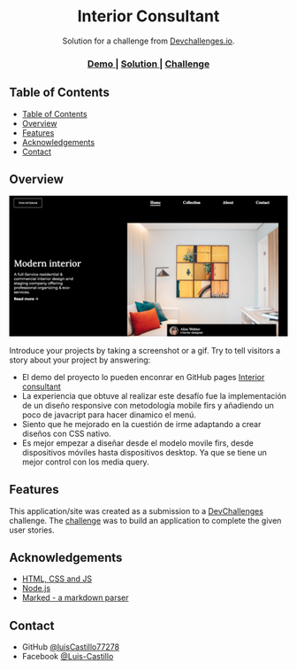 <!-- Please update value in the {}  -->

<h1 align="center">Interior Consultant</h1>

<div align="center">
   Solution for a challenge from  <a href="http://devchallenges.io" target="_blank">Devchallenges.io</a>.
</div>

<div align="center">
  <h3>
    <a href="https://luiscastillo77278.github.io/interiorConsultant/">
      Demo
    </a>
    <span> | </span>
    <a href="https://github.com/luisCastillo77278/interiorConsultant/">
      Solution
    </a>
    <span> | </span>
    <a href="https://devchallenges.io/challenges/Jymh2b2FyebRTUljkNcb">
      Challenge
    </a>
  </h3>
</div>

<!-- TABLE OF CONTENTS -->

## Table of Contents

- [Table of Contents](#table-of-contents)
- [Overview](#overview)
- [Features](#features)
- [Acknowledgements](#acknowledgements)
- [Contact](#contact)

<!-- OVERVIEW -->

## Overview
![screenshot](assets/example.png)

Introduce your projects by taking a screenshot or a gif. Try to tell visitors a story about your project by answering:

- El demo del proyecto lo pueden enconrar en GitHub pages [Interior consultant](https://luiscastillo77278.github.io/interiorConsultant/)
- La experiencia que obtuve al realizar este desafío fue la implementación de un diseño responsive con metodología mobile firs y añadiendo un poco de javacript para hacer dinamico el menú.
- Siento que he mejorado en la cuestión de irme adaptando a crear diseños con CSS nativo.
- Es mejor empezar a diseñar desde el modelo movile firs, desde dispositivos móviles hasta dispositivos desktop. Ya que se tiene un mejor control con los media query.

## Features

This application/site was created as a submission to a [DevChallenges](https://devchallenges.io/challenges) challenge. The [challenge](https://devchallenges.io/challenges/Jymh2b2FyebRTUljkNcb) was to build an application to complete the given user stories.

## Acknowledgements

<!-- This section should list any articles or add-ons/plugins that helps you to complete the project. This is optional but it will help you in the future. For exmpale -->

- [HTML, CSS and JS](https://devchallenges-blogs.web.app/how-to-replicate-design/)
- [Node.js](https://nodejs.org/)
- [Marked - a markdown parser](https://github.com/chjj/marked)

## Contact
- GitHub [@luisCastillo77278](https://github.com/luisCastillo77278)
- Facebook [@Luis-Castillo](https://www.facebook.com/yo.Anonim0/)
